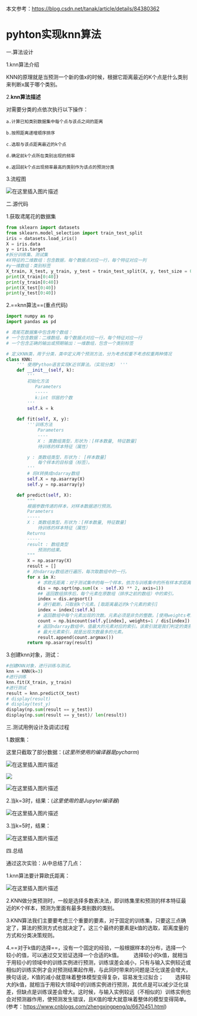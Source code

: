 本文参考：https://blog.csdn.net/tanak/article/details/84380362
# pyhton实现knn算法
一.算法设计
	
1.knn算法介绍
	
KNN的原理就是当预测一个新的值x的时候，根据它距离最近的K个点是什么类别来判断x属于哪个类别。
	
2.**knn算法描述**

对需要分类的点依次执行以下操作：

    a.计算已知类别数据集中每个点与该点之间的距离
	
    b.按照距离递增顺序排序
		
    c.选取与该点距离最近的k个点
		
    d.确定前k个点所在类别出现的频率
	
    e.返回前k个点出现频率最高的类别作为该点的预测分类

3.流程图

![在这里插入图片描述](https://img-blog.csdnimg.cn/20191014143107513.png)

二.源代码

1.获取鸢尾花的数据集

```python
from sklearn import datasets
from sklearn.model_selection import train_test_split
iris = datasets.load_iris()
X = iris.data
y = iris.target
#拆分训练集、测试集
#X特征的二维数组：包含数据，每个数据点对应一行，每个特征对应一列
#y一维数组：类别标签
X_train, X_test, y_train, y_test = train_test_split(X, y, test_size = 0.25)
print(X_train[0:40])
print(y_train[0:40])
print(X_test[0:40])
print(y_test[0:40])
```
2.==knn算法==(重点代码)

```python
import numpy as np
import pandas as pd

# 鸢尾花数据集中包含两个数组：
# 一个包含数据：二维数组，每个数据点对应一行，每个特征对应一行
# 一个包含正确的输出或预期输出：一维数组，包含一个类别标签

# 定义KNN类，用于分类，类中定义两个预测方法，分为考虑权重不考虑权重两种情况
class KNN:
    ''' 使用Python语言实现K近邻算法。（实现分类） '''
    def __init__(self, k):
        '''
        初始化方法
           Parameters
           -----
           k:int 邻居的个数
        '''
        self.k = k

    def fit(self, X, y):
        '''训练方法
            Parameters
            ----
            X : 类数组类型，形状为：[样本数量, 特征数量]
            待训练的样本特征（属性）

        y : 类数组类型，形状为： [样本数量]
            每个样本的目标值（标签）。
        '''
        # 将X转换成ndarray数组
        self.X = np.asarray(X)
        self.y = np.asarray(y)

    def predict(self, X):
        """
        根据参数传递的样本，对样本数据进行预测。
        Parameters
        -----
        X : 类数组类型，形状为：[样本数量, 特征数量]
            待训练的样本特征（属性）
        Returns
        -----
        result : 数组类型
            预测的结果。
        """
        X = np.asarray(X)
        result = []
        # 对ndarray数组进行遍历，每次取数组中的一行。
        for x in X:
            # 求欧氏距离：对于测试集中的每一个样本，依次与训练集中的所有样本求距离。
            dis = np.sqrt(np.sum((x - self.X) ** 2, axis=1))
            ## 返回数组排序后，每个元素在原数组（排序之前的数组）中的索引。
            index = dis.argsort()
            # 进行截断，只取前k个元素。[取距离最近的k个元素的索引]
            index = index[:self.k]
            # 返回数组中每个元素出现的次数。元素必须是非负的整数。[使用weights考虑权重，权重为距离的倒数。]
            count = np.bincount(self.y[index], weights=1 / dis[index])
            # 返回ndarray数组中，值最大的元素对应的索引。该索引就是我们判定的类别。
            # 最大元素索引，就是出现次数最多的元素。
            result.append(count.argmax())
        return np.asarray(result)
```
3.创建knn对象，测试：

```python
#创建KNN对象，进行训练与测试。
knn = KNN(k=3)
#进行训练
knn.fit(X_train, y_train)
#进行测试
result = knn.predict(X_test)
# display(result)
# display(test_y)
display(np.sum(result == y_test))
display(np.sum(result == y_test)/ len(result))
```
三.测试用例设计及调试过程

1.数据集：

这里只截取了部分数据：(*这里所使用的编译器是pycharm*)

![在这里插入图片描述](https://img-blog.csdnimg.cn/20191014143448738.png?x-oss-process=image/watermark,type_ZmFuZ3poZW5naGVpdGk,shadow_10,text_aHR0cHM6Ly9ibG9nLmNzZG4ubmV0L3dlaXhpbl80NDY5NDMxNw==,size_16,color_FFFFFF,t_70)

![](https://img-blog.csdnimg.cn/2019101414350839.png?x-oss-process=image/watermark,type_ZmFuZ3poZW5naGVpdGk,shadow_10,text_aHR0cHM6Ly9ibG9nLmNzZG4ubmV0L3dlaXhpbl80NDY5NDMxNw==,size_16,color_FFFFFF,t_70)

![在这里插入图片描述](https://img-blog.csdnimg.cn/20191014143521472.png)

2.当k=3时，结果：(*这里使用的是Jupyter编译器*)

![在这里插入图片描述](https://img-blog.csdnimg.cn/20191014143542690.png?x-oss-process=image/watermark,type_ZmFuZ3poZW5naGVpdGk,shadow_10,text_aHR0cHM6Ly9ibG9nLmNzZG4ubmV0L3dlaXhpbl80NDY5NDMxNw==,size_16,color_FFFFFF,t_70)

3.当k=5时，结果：

![在这里插入图片描述](https://img-blog.csdnimg.cn/20191014143605511.png?x-oss-process=image/watermark,type_ZmFuZ3poZW5naGVpdGk,shadow_10,text_aHR0cHM6Ly9ibG9nLmNzZG4ubmV0L3dlaXhpbl80NDY5NDMxNw==,size_16,color_FFFFFF,t_70)

四.总结

通过这次实验：从中总结了几点：

1.knn算法要计算欧氏距离：

![在这里插入图片描述](https://img-blog.csdnimg.cn/20191014210055642.png)

2.KNN做分类预测时，一般是选择多数表决法，即训练集里和预测的样本特征最近的K个样本，预测为里面有最多类别数的类别。

3.KNN算法我们主要要考虑三个重要的要素，对于固定的训练集，只要这三点确定了，算法的预测方式也就决定了。这三个最终的要素是k值的选取，距离度量的方式和分类决策规则。

4.==对于k值的选择==，没有一个固定的经验，一般根据样本的分布，选择一个较小的值，可以通过交叉验证选择一个合适的k值。
　　选择较小的k值，就相当于用较小的领域中的训练实例进行预测，训练误差会减小，只有与输入实例较近或相似的训练实例才会对预测结果起作用，与此同时带来的问题是泛化误差会增大，换句话说，K值的减小就意味着整体模型变得复杂，容易发生过拟合；
　　选择较大的k值，就相当于用较大领域中的训练实例进行预测，其优点是可以减少泛化误差，但缺点是训练误差会增大。这时候，与输入实例较远（不相似的）训练实例也会对预测器作用，使预测发生错误，且K值的增大就意味着整体的模型变得简单。(参考：https://www.cnblogs.com/zhengxingpeng/p/6670451.html)